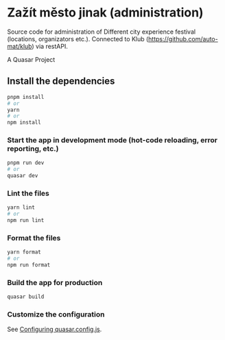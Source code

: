 # Zažít město jinak (administration)
Source code for administration of Different city experience festival (locations, organizators etc.). Connected to Klub (https://github.com/auto-mat/klub) via restAPI.

A Quasar Project

## Install the dependencies
```bash
pnpm install
# or
yarn
# or
npm install
```

### Start the app in development mode (hot-code reloading, error reporting, etc.)
```bash
pnpm run dev
# or
quasar dev
```


### Lint the files
```bash
yarn lint
# or
npm run lint
```


### Format the files
```bash
yarn format
# or
npm run format
```



### Build the app for production
```bash
quasar build
```

### Customize the configuration
See [Configuring quasar.config.js](https://v2.quasar.dev/quasar-cli-vite/quasar-config-js).
